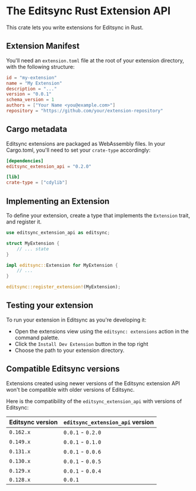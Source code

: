 # The Editsync Rust Extension API

This crate lets you write extensions for Editsync in Rust.

## Extension Manifest

You'll need an `extension.toml` file at the root of your extension directory, with the following structure:

```toml
id = "my-extension"
name = "My Extension"
description = "..."
version = "0.0.1"
schema_version = 1
authors = ["Your Name <you@example.com>"]
repository = "https://github.com/your/extension-repository"
```

## Cargo metadata

Editsync extensions are packaged as WebAssembly files. In your Cargo.toml, you'll
need to set your `crate-type` accordingly:

```toml
[dependencies]
editsync_extension_api = "0.2.0"

[lib]
crate-type = ["cdylib"]
```

## Implementing an Extension

To define your extension, create a type that implements the `Extension` trait, and register it.

```rust
use editsync_extension_api as editsync;

struct MyExtension {
    // ... state
}

impl editsync::Extension for MyExtension {
    // ...
}

editsync::register_extension!(MyExtension);
```

## Testing your extension

To run your extension in Editsync as you're developing it:

- Open the extensions view using the `editsync: extensions` action in the command palette.
- Click the `Install Dev Extension` button in the top right
- Choose the path to your extension directory.

## Compatible Editsync versions

Extensions created using newer versions of the Editsync extension API won't be compatible with older versions of Editsync.

Here is the compatibility of the `editsync_extension_api` with versions of Editsync:

| Editsync version | `editsync_extension_api` version |
| ----------- | --------------------------- |
| `0.162.x`   | `0.0.1` - `0.2.0`           |
| `0.149.x`   | `0.0.1` - `0.1.0`           |
| `0.131.x`   | `0.0.1` - `0.0.6`           |
| `0.130.x`   | `0.0.1` - `0.0.5`           |
| `0.129.x`   | `0.0.1` - `0.0.4`           |
| `0.128.x`   | `0.0.1`                     |
